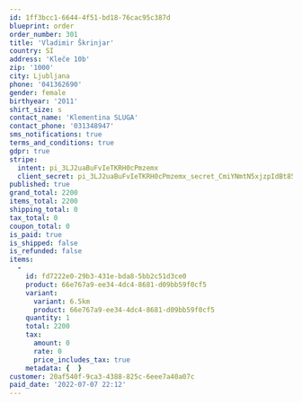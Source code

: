 ```yaml
---
id: 1ff3bcc1-6644-4f51-bd18-76cac95c387d
blueprint: order
order_number: 301
title: 'Vladimir Škrinjar'
country: SI
address: 'Kleče 10b'
zip: '1000'
city: Ljubljana
phone: '041362690'
gender: female
birthyear: '2011'
shirt_size: s
contact_name: 'Klementina SLUGA'
contact_phone: '031348947'
sms_notifications: true
terms_and_conditions: true
gdpr: true
stripe:
  intent: pi_3LJ2uaBuFvIeTKRH0cPmzemx
  client_secret: pi_3LJ2uaBuFvIeTKRH0cPmzemx_secret_CmiYNmtN5xjzpIdBt857IbXW8
published: true
grand_total: 2200
items_total: 2200
shipping_total: 0
tax_total: 0
coupon_total: 0
is_paid: true
is_shipped: false
is_refunded: false
items:
  -
    id: fd7222e0-29b3-431e-bda8-5bb2c51d3ce0
    product: 66e767a9-ee34-4dc4-8681-d09bb59f0cf5
    variant:
      variant: 6.5km
      product: 66e767a9-ee34-4dc4-8681-d09bb59f0cf5
    quantity: 1
    total: 2200
    tax:
      amount: 0
      rate: 0
      price_includes_tax: true
    metadata: {  }
customer: 20af540f-9ca3-4388-825c-6eee7a40a07c
paid_date: '2022-07-07 22:12'
---
```

